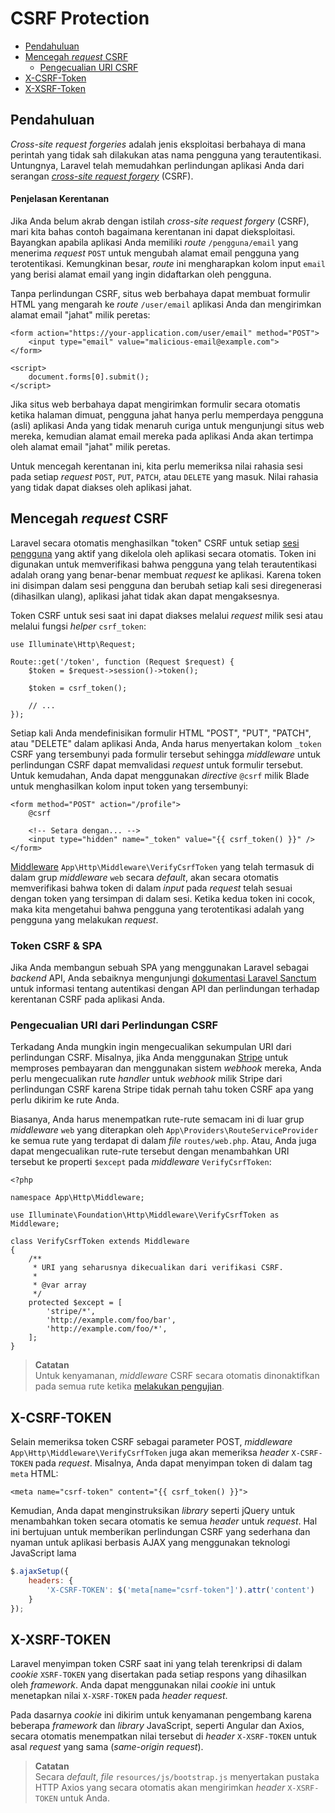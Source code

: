 # CSRF Protection

- [Pendahuluan](#csrf-introduction)
- [Mencegah _request_ CSRF](#preventing-csrf-requests)
    - [Pengecualian URI CSRF](#csrf-excluding-uris)
- [X-CSRF-Token](#csrf-x-csrf-token)
- [X-XSRF-Token](#csrf-x-xsrf-token)

<a name="csrf-introduction"></a>
## Pendahuluan

_Cross-site request forgeries_ adalah jenis eksploitasi berbahaya di mana perintah yang tidak sah dilakukan atas nama pengguna yang terautentikasi. Untungnya, Laravel telah memudahkan perlindungan aplikasi Anda dari serangan [_cross-site request forgery_](https://en.wikipedia.org/wiki/Cross-site_request_forgery) (CSRF).

<a name="csrf-explanation"></a>
#### Penjelasan Kerentanan

Jika Anda belum akrab dengan istilah _cross-site request forgery_ (CSRF), mari kita bahas contoh bagaimana kerentanan ini dapat dieksploitasi. Bayangkan apabila aplikasi Anda memiliki _route_ `/pengguna/email` yang menerima _request_ `POST` untuk mengubah alamat email pengguna yang terotentikasi. Kemungkinan besar, _route_ ini mengharapkan kolom input `email` yang berisi alamat email yang ingin didaftarkan oleh pengguna.

Tanpa perlindungan CSRF, situs web berbahaya dapat membuat formulir HTML yang mengarah ke _route_ `/user/email` aplikasi Anda dan mengirimkan alamat email "jahat" milik peretas:

```blade
<form action="https://your-application.com/user/email" method="POST">
    <input type="email" value="malicious-email@example.com">
</form>

<script>
    document.forms[0].submit();
</script>
```

Jika situs web berbahaya dapat mengirimkan formulir secara otomatis ketika halaman dimuat, pengguna jahat hanya perlu memperdaya pengguna (asli) aplikasi Anda yang tidak menaruh curiga untuk mengunjungi situs web mereka, kemudian alamat email mereka pada aplikasi Anda akan tertimpa oleh alamat email "jahat" milik peretas.

Untuk mencegah kerentanan ini, kita perlu memeriksa nilai rahasia sesi pada setiap _request_ `POST`, `PUT`, `PATCH`, atau `DELETE` yang masuk. Nilai rahasia yang tidak dapat diakses oleh aplikasi jahat.

<a name="preventing-csrf-requests"></a>
## Mencegah _request_ CSRF

Laravel secara otomatis menghasilkan "token" CSRF untuk setiap [sesi pengguna](/docs/{{version}}/session) yang aktif yang dikelola oleh aplikasi secara otomatis. Token ini digunakan untuk memverifikasi bahwa pengguna yang telah terautentikasi adalah orang yang benar-benar membuat _request_ ke aplikasi. Karena token ini disimpan dalam sesi pengguna dan berubah setiap kali sesi diregenerasi (dihasilkan ulang), aplikasi jahat tidak akan dapat mengaksesnya.

Token CSRF untuk sesi saat ini dapat diakses melalui _request_ milik sesi atau melalui fungsi _helper_ `csrf_token`:

    use Illuminate\Http\Request;

    Route::get('/token', function (Request $request) {
        $token = $request->session()->token();

        $token = csrf_token();

        // ...
    });

Setiap kali Anda mendefinisikan formulir HTML "POST", "PUT", "PATCH", atau "DELETE" dalam aplikasi Anda, Anda harus menyertakan kolom `_token` CSRF yang tersembunyi pada formulir tersebut sehingga _middleware_ untuk perlindungan CSRF dapat memvalidasi _request_ untuk formulir tersebut. Untuk kemudahan, Anda dapat menggunakan _directive_ `@csrf` milik Blade untuk menghasilkan kolom input token yang tersembunyi:

```blade
<form method="POST" action="/profile">
    @csrf

    <!-- Setara dengan... -->
    <input type="hidden" name="_token" value="{{ csrf_token() }}" />
</form>
```

[Middleware](/docs/{{version}}/middleware) `App\Http\Middleware\VerifyCsrfToken` yang telah termasuk di dalam grup _middleware_ `web` secara _default_, akan secara otomatis memverifikasi bahwa token di dalam _input_ pada _request_ telah sesuai dengan token yang tersimpan di dalam sesi. Ketika kedua token ini cocok, maka kita mengetahui bahwa pengguna yang terotentikasi adalah yang pengguna yang melakukan _request_.

<a name="csrf-tokens-and-spas"></a>
### Token CSRF & SPA

Jika Anda membangun sebuah SPA yang menggunakan Laravel sebagai _backend_ API, Anda sebaiknya mengunjungi [dokumentasi Laravel Sanctum](/docs/{{version}}/sanctum) untuk informasi tentang autentikasi dengan API dan perlindungan terhadap kerentanan CSRF pada aplikasi Anda.

<a name="csrf-excluding-uris"></a>
### Pengecualian URI dari Perlindungan CSRF

Terkadang Anda mungkin ingin mengecualikan sekumpulan URI dari perlindungan CSRF. Misalnya, jika Anda menggunakan [Stripe](https://stripe.com) untuk memproses pembayaran dan menggunakan sistem _webhook_ mereka, Anda perlu mengecualikan rute _handler_ untuk _webhook_ milik Stripe dari perlindungan CSRF karena Stripe tidak pernah tahu token CSRF apa yang perlu dikirim ke rute Anda.

Biasanya, Anda harus menempatkan rute-rute semacam ini di luar grup _middleware_ `web` yang diterapkan oleh `App\Providers\RouteServiceProvider` ke semua rute yang terdapat di dalam _file_ `routes/web.php`. Atau, Anda juga dapat mengecualikan rute-rute tersebut dengan menambahkan URI tersebut ke properti `$except` pada _middleware_ `VerifyCsrfToken`:

    <?php

    namespace App\Http\Middleware;

    use Illuminate\Foundation\Http\Middleware\VerifyCsrfToken as Middleware;

    class VerifyCsrfToken extends Middleware
    {
        /**
         * URI yang seharusnya dikecualikan dari verifikasi CSRF.
         *
         * @var array
         */
        protected $except = [
            'stripe/*',
            'http://example.com/foo/bar',
            'http://example.com/foo/*',
        ];
    }

> **Catatan**  
> Untuk kenyamanan, _middleware_ CSRF secara otomatis dinonaktifkan pada semua rute ketika [melakukan pengujian](/docs/{{version}}/testing).

<a name="csrf-x-csrf-token"></a>
## X-CSRF-TOKEN

Selain memeriksa token CSRF sebagai parameter POST, _middleware_ `App\Http\Middleware\VerifyCsrfToken` juga akan memeriksa _header_ `X-CSRF-TOKEN` pada _request_. Misalnya, Anda dapat menyimpan token di dalam tag `meta` HTML:

```blade
<meta name="csrf-token" content="{{ csrf_token() }}">
```

Kemudian, Anda dapat menginstruksikan _library_ seperti jQuery untuk menambahkan token secara otomatis ke semua _header_ untuk _request_. Hal ini bertujuan untuk memberikan perlindungan CSRF yang sederhana dan nyaman untuk aplikasi berbasis AJAX yang menggunakan teknologi JavaScript lama

```js
$.ajaxSetup({
    headers: {
        'X-CSRF-TOKEN': $('meta[name="csrf-token"]').attr('content')
    }
});
```

<a name="csrf-x-xsrf-token"></a>
## X-XSRF-TOKEN

Laravel menyimpan token CSRF saat ini yang telah terenkripsi di dalam _cookie_ `XSRF-TOKEN` yang disertakan pada setiap respons yang dihasilkan oleh _framework_. Anda dapat menggunakan nilai _cookie_ ini untuk menetapkan nilai `X-XSRF-TOKEN` pada _header request_.

Pada dasarnya _cookie_ ini dikirim untuk kenyamanan pengembang karena beberapa _framework_ dan _library_ JavaScript, seperti Angular dan Axios, secara otomatis menempatkan nilai tersebut di _header_ `X-XSRF-TOKEN` untuk asal _request_ yang sama (_same-origin request_).

> **Catatan**  
> Secara _default_, _file_ `resources/js/bootstrap.js` menyertakan pustaka HTTP Axios yang secara otomatis akan mengirimkan _header_ `X-XSRF-TOKEN` untuk Anda.

